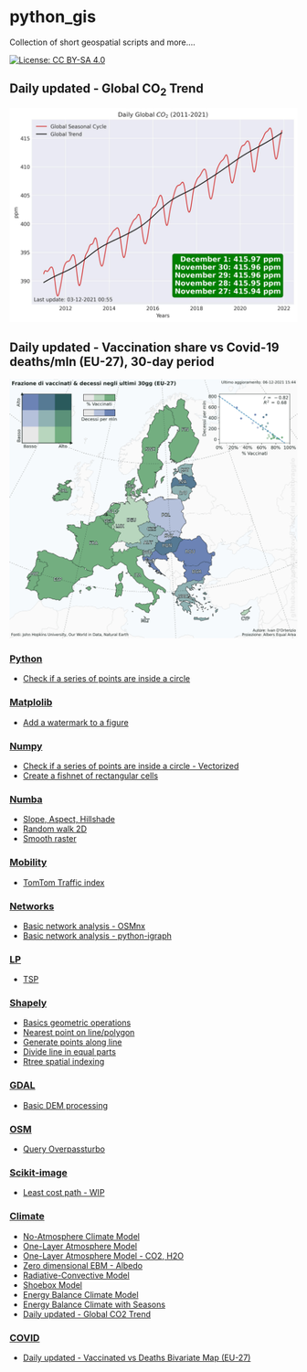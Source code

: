 # python_gis
Collection of short geospatial scripts and more....

[![License: CC BY-SA 4.0](https://img.shields.io/badge/License-CC%20BY--SA%204.0-lightgrey.svg)](https://creativecommons.org/licenses/by/4.0/)

## Daily updated - Global CO<sub>2</sub> Trend
<img src=Climate/09_DailyGlobalCO2.jpg width="600">

## Daily updated - Vaccination share vs Covid-19 deaths/mln (EU-27), 30-day period
<img src=COVID/01_Vax_vs_Deaths_Biv_Map.jpg width="600">

### [Python](https://github.com/ivandorte/python_gis/tree/main/Python)

* [Check if a series of points are inside a circle](https://github.com/ivandorte/python_gis/blob/main/Python/01_points_inside_circle_loop.ipynb)

### [Matplolib](https://github.com/ivandorte/python_gis/tree/main/Matplotlib)

* [Add a watermark to a figure](https://github.com/ivandorte/python_gis/blob/main/Matplotlib/01_watermark.ipynb)

### [Numpy](https://github.com/ivandorte/python_gis/tree/main/Numpy)

* [Check if a series of points are inside a circle - Vectorized](https://github.com/ivandorte/python_gis/blob/main/Numpy/01_points_inside_circle_vect.ipynb)
* [Create a fishnet of rectangular cells](https://github.com/ivandorte/python_gis/blob/main/Numpy/02_fishnet.ipynb)

### [Numba](https://github.com/ivandorte/python_gis/tree/main/Numba)

* [Slope, Aspect, Hillshade](https://github.com/ivandorte/python_gis/blob/main/Numba/01_terrain_algs.ipynb)
* [Random walk 2D](https://github.com/ivandorte/python_gis/blob/main/Numba/02_random_walk.ipynb)
* [Smooth raster](https://github.com/ivandorte/python_gis/blob/main/Numba/03_smooth_raster.ipynb)

### [Mobility](https://github.com/ivandorte/python_gis/tree/main/Mobility)
* [TomTom Traffic index](https://github.com/ivandorte/python_gis/blob/main/Mobility/01_TomTom_traffic.ipynb)

### [Networks](https://github.com/ivandorte/python_gis/tree/main/Networks)

* [Basic network analysis - OSMnx](https://github.com/ivandorte/python_gis/blob/main/Networks/01_osmnx.ipynb)
* [Basic network analysis - python-igraph](https://github.com/ivandorte/python_gis/blob/main/Networks/02_igraph.ipynb)

### [LP](https://github.com/ivandorte/python_gis/tree/main/LP)

* [TSP](https://github.com/ivandorte/python_gis/blob/main/LP/01_tsp.ipynb)

### [Shapely](https://github.com/ivandorte/python_gis/tree/main/Shapely)

* [Basics geometric operations](https://github.com/ivandorte/python_gis/blob/main/Shapely/01_gis_basics_shapely.ipynb)
* [Nearest point on line/polygon](https://github.com/ivandorte/python_gis/blob/main/Shapely/02_nearest_point_on_line_polygon.ipynb)
* [Generate points along line](https://github.com/ivandorte/python_gis/blob/main/Shapely/03_points_along_line_shapely.ipynb)
* [Divide line in equal parts](https://github.com/ivandorte/python_gis/blob/main/Shapely/04_divide_line_in_equal_parts.ipynb)
* [Rtree spatial indexing](https://github.com/ivandorte/python_gis/blob/main/Shapely/05_rtree.ipynb)

### [GDAL](https://github.com/ivandorte/python_gis/tree/main/GDAL)

* [Basic DEM processing](https://github.com/ivandorte/python_gis/blob/main/GDAL/01_dem_processing.ipynb)

### [OSM](https://github.com/ivandorte/python_gis/tree/main/OSM)

* [Query Overpassturbo](https://github.com/ivandorte/python_gis/blob/main/OSM/01_overpassturbo.ipynb)

### [Scikit-image](https://github.com/ivandorte/python_gis/tree/main/Scikit-image)

* [Least cost path - WIP](https://github.com/ivandorte/python_gis/blob/main/Scikit-image/01_least_cost_path.ipynb)

### [Climate](https://github.com/ivandorte/python_gis/tree/main/Climate)

* [No-Atmosphere Climate Model](https://github.com/ivandorte/python_gis/blob/main/Climate/01_no_atmosphere_model.ipynb)
* [One-Layer Atmosphere Model](https://github.com/ivandorte/python_gis/blob/main/Climate/02_one_layer_atmosphere_model.ipynb)
* [One-Layer Atmosphere Model - CO2, H2O](https://github.com/ivandorte/python_gis/blob/main/Climate/03_one_layer_atmosphere_CO2_H2O_model.ipynb)
* [Zero dimensional EBM - Albedo](https://github.com/ivandorte/python_gis/blob/main/Climate/04_zero_dimensional_albedo_feedback_model.ipynb)
* [Radiative-Convective Model](https://github.com/ivandorte/python_gis/blob/main/Climate/05_radiative_convective_model.ipynb)
* [Shoebox Model](https://github.com/ivandorte/python_gis/blob/main/Climate/06_global_climate_shoebox_model.ipynb)
* [Energy Balance Climate Model](https://github.com/ivandorte/python_gis/blob/main/Climate/07_energy_balance_climate_model.ipynb)
* [Energy Balance Climate with Seasons](https://github.com/ivandorte/python_gis/blob/main/Climate/08_energy_balance_climate_seasons_model.ipynb)
* [Daily updated - Global CO2 Trend](https://github.com/ivandorte/python_gis/blob/main/Climate/09_global_trends_CO2.ipynb)

### [COVID](https://github.com/ivandorte/python_gis/tree/main/COVID)

* [Daily updated - Vaccinated vs Deaths Bivariate Map (EU-27)](https://github.com/ivandorte/python_gis/blob/main/COVID/01_Vax_vs_Deaths_Biv_Map.ipynb)